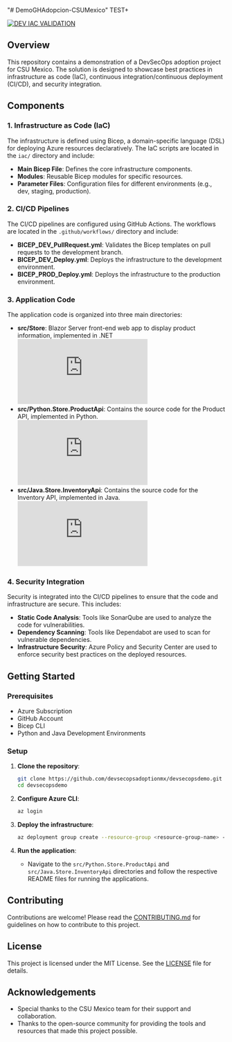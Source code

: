 "# DemoGHAdopcion-CSUMexico" 
TEST+

[![DEV IAC VALIDATION](https://github.com/devsecopsadoptionmx/devsecopsdemo/actions/workflows/BICEP_DEV_PullRequest.yml/badge.svg)](https://github.com/devsecopsadoptionmx/devsecopsdemo/actions/workflows/BICEP_DEV_PullRequest.yml)

## Overview

This repository contains a demonstration of a DevSecOps adoption project for CSU Mexico. The solution is designed to showcase best practices in infrastructure as code (IaC), continuous integration/continuous deployment (CI/CD), and security integration.

## Components

### 1. Infrastructure as Code (IaC)

The infrastructure is defined using Bicep, a domain-specific language (DSL) for deploying Azure resources declaratively. The IaC scripts are located in the `iac/` directory and include:

- **Main Bicep File**: Defines the core infrastructure components.
- **Modules**: Reusable Bicep modules for specific resources.
- **Parameter Files**: Configuration files for different environments (e.g., dev, staging, production).

### 2. CI/CD Pipelines

The CI/CD pipelines are configured using GitHub Actions. The workflows are located in the `.github/workflows/` directory and include:

- **BICEP_DEV_PullRequest.yml**: Validates the Bicep templates on pull requests to the development branch.
- **BICEP_DEV_Deploy.yml**: Deploys the infrastructure to the development environment.
- **BICEP_PROD_Deploy.yml**: Deploys the infrastructure to the production environment.

### 3. Application Code

The application code is organized into three main directories:

- **src/Store**: Blazor Server front-end web app to display product information, implemented in .NET ![Readme](https://github.com/devsecopsadoptionmx/devsecopsdemo/blob/dev/src/Store/Readme.md)
- **src/Python.Store.ProductApi**: Contains the source code for the Product API, implemented in Python. ![Readme](https://github.com/devsecopsadoptionmx/devsecopsdemo/blob/dev/src/Python.Store.ProductApi/README.md)
- **src/Java.Store.InventoryApi**: Contains the source code for the Inventory API, implemented in Java.![Readme](https://github.com/devsecopsadoptionmx/devsecopsdemo/blob/dev/src/Java.Store.InventoryApi/Readme.md)

### 4. Security Integration

Security is integrated into the CI/CD pipelines to ensure that the code and infrastructure are secure. This includes:

- **Static Code Analysis**: Tools like SonarQube are used to analyze the code for vulnerabilities.
- **Dependency Scanning**: Tools like Dependabot are used to scan for vulnerable dependencies.
- **Infrastructure Security**: Azure Policy and Security Center are used to enforce security best practices on the deployed resources.

## Getting Started

### Prerequisites

- Azure Subscription
- GitHub Account
- Bicep CLI
- Python and Java Development Environments

### Setup

1. **Clone the repository**:
	```sh
	git clone https://github.com/devsecopsadoptionmx/devsecopsdemo.git
	cd devsecopsdemo
	```

2. **Configure Azure CLI**:
	```sh
	az login
	```

3. **Deploy the infrastructure**:
	```sh
	az deployment group create --resource-group <resource-group-name> --template-file iac/main.bicep
	```

4. **Run the application**:
	- Navigate to the `src/Python.Store.ProductApi` and `src/Java.Store.InventoryApi` directories and follow the respective README files for running the applications.

## Contributing

Contributions are welcome! Please read the [CONTRIBUTING.md](CONTRIBUTING.md) for guidelines on how to contribute to this project.

## License

This project is licensed under the MIT License. See the [LICENSE](LICENSE) file for details.

## Acknowledgements

- Special thanks to the CSU Mexico team for their support and collaboration.
- Thanks to the open-source community for providing the tools and resources that made this project possible.

